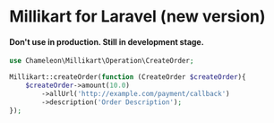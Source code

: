 # Millikart for Laravel (new version) 
#### Don't use in production. Still in development stage.
``` PHP
use Chameleon\Millikart\Operation\CreateOrder;

Millikart::createOrder(function (CreateOrder $createOrder){
    $createOrder->amount(10.0)
        ->allUrl('http://example.com/payment/callback')
        ->description('Order Description');
});
```
